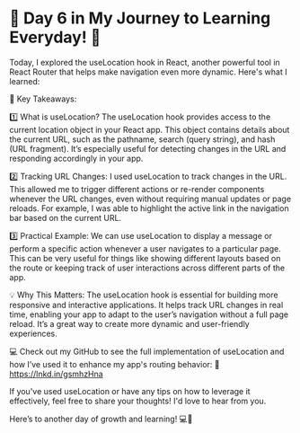 # 🚀 Day 6 in My Journey to Learning Everyday! 🚀

Today, I explored the useLocation hook in React, another powerful tool in React Router that helps make navigation even more dynamic. Here's what I learned:

🌟 Key Takeaways:

1️⃣ What is useLocation?
The useLocation hook provides access to the current location object in your React app. This object contains details about the current URL, such as the pathname, search (query string), and hash (URL fragment). It’s especially useful for detecting changes in the URL and responding accordingly in your app.

2️⃣ Tracking URL Changes:
I used useLocation to track changes in the URL. This allowed me to trigger different actions or re-render components whenever the URL changes, even without requiring manual updates or page reloads. For example, I was able to highlight the active link in the navigation bar based on the current URL.

3️⃣ Practical Example:
We can use useLocation to display a message or perform a specific action whenever a user navigates to a particular page. This can be very useful for things like showing different layouts based on the route or keeping track of user interactions across different parts of the app.

💡 Why This Matters:
The useLocation hook is essential for building more responsive and interactive applications. It helps track URL changes in real time, enabling your app to adapt to the user’s navigation without a full page reload. It’s a great way to create more dynamic and user-friendly experiences.

💻 Check out my GitHub to see the full implementation of useLocation and how I’ve used it to enhance my app's routing behavior: 🔗 https://lnkd.in/gsmhzHna

If you've used useLocation or have any tips on how to leverage it effectively, feel free to share your thoughts! I'd love to hear from you.

Here’s to another day of growth and learning! 💻🙌
